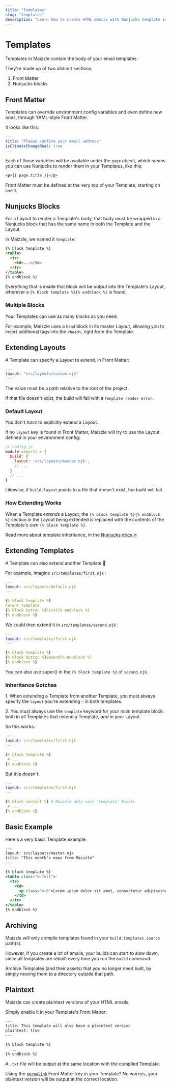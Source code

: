 ```yaml
---
title: "Templates"
slug: "templates"
description: "Learn how to create HTML emails with Nunjucks template inheritance in Maizzle"
---
```


# Templates

Templates in Maizzle contain the body of your email templates.

They're made up of two distinct sections:

1. Front Matter
2. Nunjucks blocks

## Front Matter

Templates can override environment config variables and even define new ones, through YAML-style Front Matter.

It looks like this:

```yaml
---
title: "Please confirm your email address"
isClimateChangeReal: true
---
```

Each of those variables will be available under the `page` object, which means you can use Nunjucks to render them in your Templates, like this:

```html
<p>{{ page.title }}</p>
```

<div class="bg-gray-100 border-l-4 border-gradient-b-orange-dark p-4 mb-4 text-md" role="alert">
  <div class="text-gray-600">Front Matter must be defined at the very top of your Template, starting on line 1.</div>
</div>

## Nunjucks Blocks

For a Layout to render a Template's body, that body must be wrapped in a Nunjucks block that has the same name in both the Template and the Layout.
 
In Maizzle, we named it `template`:

```html
{% block template %}
<table>
  <tr>
    <td>...</td>
  </tr>
</table>
{% endblock %}
```

Everything that is inside that block will be output into the Template's Layout, wherever a `{% block template %}{% endblock %}` is found.

### Multiple Blocks

Your Templates can use as many blocks as you need. 

For example, Maizzle uses a `head` block in its master Layout, allowing you to insert additional tags into the `<head>`, right from the Template.

## Extending Layouts

A Template can specify a Layout to extend, in Front Matter:

```yaml
---
layout: "src/layouts/custom.njk"
---
```

The value must be a path relative to the root of the project. 

<div class="bg-gray-100 border-l-4 border-gradient-b-orange-dark p-4 mb-4 text-md" role="alert">
  <div class="text-gray-600">If that file doesn't exist, the build will fail with a <code class="shiki-inline">Template render error</code>.</div>
</div>

### Default Layout

You don't _have_ to explicitly extend a Layout. 

If no `layout` key is found in Front Matter, Maizzle will try to use the Layout defined in your environment config:

```js
// config.js
module.exports = {
  build: {
    layout: 'src/layouts/master.njk',
    // ...
  }
  // ...
}
```

Likewise, if `build.layout` points to a file that doesn't exist, the build will fail.

### How Extending Works

When a Template _extends_ a Layout, the `{% block template %}{% endblock %}` section in the Layout being extended is replaced with the contents of the Template's _own_ `{% block template %}`.

Read more about template inheritance, in the [Nunjucks docs &nearr;](https://mozilla.github.io/nunjucks/templating.html#template-inheritance)


## Extending Templates

A Template can also extend another Template 🤯 

For example, imagine `src/templates/first.njk` :

```yaml
---
layout: src/layouts/default.njk
---

{% block template %}
Parent Template
{% block button %}First{% endblock %}
{% endblock %}
```

We could then extend it in `src/templates/second.njk` :

```yaml
---
layout: src/templates/first.njk
---

{% block template %}
{% block button %}Second{% endblock %}
{% endblock %}
```

<div class="bg-gray-100 border-l-4 border-gradient-b-ocean-light p-4 mb-4 text-md" role="alert">
  <div class="text-gray-600">You can also use super() in the <code class="shiki-inline">{% block template %}</code> of <code class="shiki-inline">second.njk</code>.</div>
</div>

### Inheritance Gotchas

1\. When extending a Template from another Template, you must always specify the `layout` you're extending - in both templates.

2\. You must always use the `template` keyword for your main template block: both in all Templates that extend a Template, _and_ in your Layout.

So this works:

```yaml
---
layout: src/templates/first.njk
---

{% block template %}
 # ...
{% endblock %}
```

But this doesn't:

```yaml
---
layout: src/templates/first.njk
---

{% block content %} # Maizzle only uses 'template' blocks
 # ...
{% endblock %}
```

## Basic Example

Here's a very basic Template example:

```handlebars
---
layout: src/layouts/master.njk
title: "This month's news from Maizzle"
---

{% block template %}
<table class="w-full">
  <tr>
    <td>
      <p class="m-0">Lorem ipsum dolor sit amet, consectetur adipiscing elit.</p>
    </td>
  </tr>
</table>
{% endblock %}
```

## Archiving

Maizzle will only compile templates found in your `build.templates.source` path(s).

However, if you create a lot of emails, your builds can start to slow down, since all templates are rebuilt every time you run the `build` command.

Archive Templates (and their assets) that you no longer need built, by simply moving them to a directory outside that path.

## Plaintext

Maizzle can create plaintext versions of your HTML emails.

Simply enable it in your Template's Front Matter:

```handlebars
---
title: This template will also have a plaintext version
plaintext: true
---

{% block template %}
  ...
{% endblock %}
```

A `.txt` file will be output at the same location with the compiled Template.

<div class="bg-gray-100 border-l-4 border-gradient-b-ocean-light p-4 mb-4 text-md" role="alert">
  <div class="text-gray-600">Using the <a href="/docs/build-paths/#permalink"><code class="shiki-inline">permalink</code></a> Front Matter key in your Template? No worries, your plaintext version will be output at the correct location.</div>
</div>
